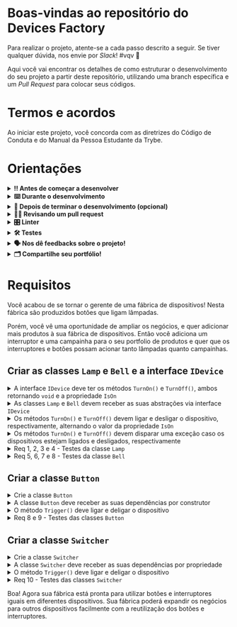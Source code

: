 # Boas-vindas ao repositório do Devices Factory

Para realizar o projeto, atente-se a cada passo descrito a seguir. Se tiver qualquer dúvida, nos envie por _Slack_! #vqv 🚀

Aqui você vai encontrar os detalhes de como estruturar o desenvolvimento do seu projeto a partir deste repositório, utilizando uma branch específica e um _Pull Request_ para colocar seus códigos.

# Termos e acordos

Ao iniciar este projeto, você concorda com as diretrizes do Código de Conduta e do Manual da Pessoa Estudante da Trybe.

# Orientações

<details>
  <summary><strong>‼️ Antes de começar a desenvolver</strong></summary><br />

  1. Clone o repositório

  - Use o comando: `git clone git@github.com:betrybe/acc-csharp-40-exercises-device-factory.git`.git`.
  - Entre na pasta do repositório que você acabou de clonar:
    - `cd acc-csharp-40-exercises-device-injection`

  2. Instale as dependências

  - `dotnet restore`.
  
  3. Crie uma branch a partir da branch `master`

  - Verifique que você está na branch `master`
    - Exemplo: `git branch`
  - Se não estiver, mude para a branch `master`
    - Exemplo: `git checkout master`
  - Agora crie uma branch à qual você vai submeter os `commits` do seu projeto
    - Você deve criar uma branch no seguinte formato: `nome-de-usuario-nome-do-projeto`
    - Exemplo: `git checkout -b joaozinho-acc-csharp-40-exercises-device-factory`

  4. Adicione as mudanças ao _stage_ do Git e faça um `commit`

  - Verifique que as mudanças ainda não estão no _stage_
    - Exemplo: `git status` (deve aparecer listada a pasta _joaozinho_ em vermelho)
  - Adicione o novo arquivo ao _stage_ do Git
    - Exemplo:
      - `git add .` (adicionando todas as mudanças - _que estavam em vermelho_ - ao stage do Git)
      - `git status` (deve aparecer listado o arquivo _joaozinho/README.md_ em verde)
  - Faça o `commit` inicial
    - Exemplo:
      - `git commit -m 'iniciando o projeto x'` (fazendo o primeiro commit)
      - `git status` (deve aparecer uma mensagem tipo essa:  _nothing to commit_ )

  5. Adicione a sua branch com o novo `commit` ao repositório remoto

  - Usando o exemplo anterior: `git push -u origin joaozinho-acc-csharp-40-exercises-device-factory`

  6. Crie um novo `Pull Request` _(PR)_

  - Vá até a página de _Pull Requests_ do [repositório no GitHub](https://github.com/betrybe/acc-csharp-40-exercises-device-factory/pulls)
  - Clique no botão verde _"New pull request"_
  - Clique na caixa de seleção _"Compare"_ e escolha a sua branch **com atenção**
  - Coloque um título para a sua _Pull Request_
    - Exemplo: _"Cria tela de busca"_
  - Clique no botão verde _"Create pull request"_
  - Adicione uma descrição para o _Pull Request_ e clique no botão verde _"Create pull request"_
  - **Não se preocupe em preencher mais nada por enquanto!**
  - Volte até a [página de _Pull Requests_ do repositório](https://github.com/betrybe/acc-csharp-40-exercises-device-factory/pulls) e confira que o seu _Pull Request_ está criado

</details>

<details>
  <summary><strong>⌨️ Durante o desenvolvimento</strong></summary><br/>

  - Faça `commits` das alterações que você fizer no código regularmente

  - Lembre-se sempre, após um (ou alguns) `commits` de atualizar o repositório remoto

  - Os comandos que você utilizará com mais frequência são:
    1. `git status` _(para verificar o que está em vermelho - fora do stage - e o que está em verde - no stage)_
    2. `git add` _(para adicionar arquivos ao stage do Git)_
    3. `git commit` _(para criar um commit com os arquivos que estão no stage do Git)_
    4. `git push -u origin nome-da-branch` _(para enviar o commit para o repositório remoto na primeira vez que fizer o `push` de uma nova branch)_
    5. `git push` _(para enviar o commit para o repositório remoto após o passo anterior)_

</details>

<details>
  <summary><strong>🤝 Depois de terminar o desenvolvimento (opcional)</strong></summary><br/>

  Para sinalizar que o seu projeto está pronto para o _"Code Review"_, faça o seguinte:

  - Vá até a página **DO SEU** _Pull Request_, adicione a label de _"code-review"_ e marque seus colegas:

    - No menu à direita, clique no _link_ **"Labels"** e escolha a _label_ **code-review**;

    - No menu à direita, clique no _link_ **"Assignees"** e escolha **o seu usuário**;

    - No menu à direita, clique no _link_ **"Reviewers"** e digite `students`, selecione o time `tryber/students-sd-0x`.

  Caso tenha alguma dúvida, [aqui tem um video explicativo](https://vimeo.com/362189205).

</details>

<details>
  <summary><strong>🕵🏿 Revisando um pull request</strong></summary><br />

  Use o conteúdo sobre [Code Review](https://app.betrybe.com/course/real-life-engineer/code-review) para te ajudar a revisar os _Pull Requests_.

</details>

<details>
  <summary><strong>🎛 Linter</strong></summary><br />

  Usaremos o [NetAnalyzer](https://docs.microsoft.com/pt-br/dotnet/fundamentals/code-analysis/overview) para fazer a análise estática do seu código.

  Este projeto já vem com as dependências relacionadas ao _linter_ configuradas no arquivo `main.yml`.

  O analisador já é instalado pelo plugin da `Microsoft C#` no `VSCode`. Para isso, basta fazer o download do [plugin](https://marketplace.visualstudio.com/items?itemName=ms-dotnettools.csharp) e instalá-lo.
</details>

<details>
  <summary><strong>🛠 Testes</strong></summary><br />

  O .NET já possui sua própria plataforma de testes.
  
  Este projeto já vem configurado e com suas dependências.

  ### Executando todos os testes

  Para executar os testes com o .NET, execute o comando dentro do diretório do seu projeto `src/<project>` ou de seus testes `src/<project>.Test`!

  ```
  dotnet test
  ```

  ### Executando um teste específico

  Para executar um teste expecífico, basta executar o comando `dotnet test --filter Name~TestMethod1`.

  :warning: **Importante:** o comando irá executar testes cujo nome contém `TestMethod1`.

  :warning: **O avaliador automático não necessariamente avalia seu projeto na ordem em que os requisitos aparecem no readme. Isso acontece para deixar o processo de avaliação mais rápido. Então, não se assuste se isso acontecer, ok?**

  ### Outras opções para testes
  - Algumas opções que podem lhe ajudar são:
    -  `-?|-h|--help`: exibem a descrição completa de como utilizar o comando.
    -  `-t|--list-tests`: lista todos os testes, ao invés de executá-los.
    -  `-v|--verbosity <LEVEL>`: define o nível de detalhe na resposta dos testes.
      - `q | quiet`
      - `m | minimal`
      - `n | normal`
      - `d | detailed`
      - `diag | diagnostic`
      - Exemplo de uso: 
         ```
           dotnet test -v diag
         ```
         ou
         ```            
           dotnet test --verbosity=diagnostic
         ``` 
</details>

<details>
  <summary><strong>🗣 Nos dê feedbacks sobre o projeto!</strong></summary><br />

Ao finalizar e submeter o projeto, não se esqueça de avaliar sua experiência preenchendo o formulário. 
**Leva menos de 3 minutos!**

[FORMULÁRIO DE AVALIAÇÃO DE PROJETO](https://be-trybe.typeform.com/to/ZTeR4IbH)

</details>

<details>
  <summary><strong>🗂 Compartilhe seu portfólio!</strong></summary><br />

  Você sabia que o LinkedIn é a principal rede social profissional e que compartilhar aprendizados lá é muito importante para quem deseja construir uma carreira de sucesso? Compartilhe este projeto no seu LinkedIn, marque o perfil da Trybe (@trybe) e mostre para a sua rede toda a sua evolução.

</details>

# Requisitos

Você acabou de se tornar o gerente de uma fábrica de dispositivos! Nesta fábrica são produzidos botões que ligam lâmpadas.

Porém, você vê uma oportunidade de ampliar os negócios, e quer adicionar mais produtos à sua fábrica de dispositivos. Então você adiciona um interruptor e uma campainha para o seu portfolio de produtos e quer que os interruptores e botões possam acionar tanto lâmpadas quanto campainhas.

## Criar as classes `Lamp` e `Bell` e a interface `IDevice`

<details>
  <summary> A interface <code>IDevice</code> deve ter os métodos <code>TurnOn()</code> e <code>TurnOff()</code>, ambos retornando <code>void</code> e a propriedade <code>IsOn</code></summary><br />

Crie a interface `IDevice`, na pasta `Tools`, com os métodos `TurnOn()` e `TurnOff()`, ambos sem retorno e a propriedade `IsOn`.
</details>

<details>
  <summary> As classes <code>Lamp</code> e <code>Bell</code> devem receber as suas abstrações via interface <code>IDevice</code></summary><br />

Crie as classes `Lamp` e `Bell` na pasta `Tools` e faça-as receber suas abstrações por interface.
</details>

<details>
  <summary> Os métodos <code>TurnOn()</code> e <code>TurnOff()</code> devem ligar e desligar o dispositivo, respectivamente, alternando o valor da propriedade <code>IsOn</code></summary><br />

As classes `Lamp` e `Bell` devem, inicialmente, estar desligadas e então deve ser possível ligar e desligar conforme seus métodos forem chamados.
</details>

<details>
  <summary> Os métodos <code>TurnOn()</code> e <code>TurnOff()</code> devem disparar uma exceção caso os dispositivos estejam ligados e desligados, respectivamente</summary><br />

A exceção deve ser disparada com a mensagem `<Dispositivo> is already on` caso o dispositivo já esteja ligado ou com a mensagem `<Dispositivo> is already off` caso o dispositivo já esteja desligado.
Exemplo: Caso a classe `Lamp` esteja ligada e o método `TurnOn()` seja invocado, deve ser disparado uma exceção com a mensagem `Lamp is already on`.
</details>

<details>
  <summary> Req 1, 2, 3 e 4 - Testes da classe <code>Lamp</code></summary><br />

Desenvolva os testes que estão vazios nos arquivo `LampTest.cs`. As instruções do que o teste deve avaliar estarão comentadas em cada teste.
</details>

<details>
  <summary> Req 5, 6, 7 e 8 - Testes da classe <code>Bell</code></summary><br />

Desenvolva os testes que estão vazios no arquivo `BellTest.cs`. As instruções do que o teste deve avaliar estarão comentadas em cada teste.
</details>

## Criar a classe `Button`

<details>
  <summary> Crie a classe <code>Button</code></summary><br />

Crie a classe `Button` na pasta Trigger.
</details>

<details>
  <summary> A classe <code>Button</code> deve receber as suas dependências por construtor</summary><br />

A classe `Button` deve receber as suas dependências, um dispositivo, por construtor na propriedade pública de somente leitura `_device`.
</details>

<details>
  <summary> O método <code>Trigger()</code> deve ligar e deligar o dispositivo</summary><br />

O método `Trigger()` deve, alternadamente, ligar e desligar o dispositivo, dependendo do estado do dispositivo.
</details>

<details>
  <summary> Req 8 e 9 - Testes das classes <code>Button</code></summary><br />

Desenvolva um teste no arquivos `ButtonTest.cs` que teste a injeção de dependências, passando diferentes dispositivos para a classe `Button` e acionando o método `Trigger()`.
> Atenção! Este teste deve verificar vários cenários de quantidade de chamadas do método `Trigger()`.
</details>

## Criar a classe `Switcher`

<details>
  <summary> Crie a classe <code>Switcher</code></summary><br />

Crie a classe `Switcher` na pasta Trigger.
</details>

<details>
  <summary> A classe <code>Switcher</code> deve receber as suas dependências por propriedade</summary><br />

A classe `Switcher` deve receber as suas dependências, um dispositivo, por proriedade, sendo armazenada na propriedade privada `_device`.
</details>

<details>
  <summary> O método <code>Trigger()</code> deve ligar e deligar o dispositivo</summary><br />

O método `Trigger()` deve, alternadamente, ligar e desligar o dispositivo, dependendo do estado do dispositivo.
</details>

<details>
  <summary> Req 10 - Testes das classes <code>Switcher</code></summary><br />

Desenvolva um teste no arquivos `SwitcherTest.cs` que teste a injeção de dependências, passando diferentes dispositivos para a classe `Switcher` e acionando o método `Trigger()` para cada dispositivo recebido.
> Atenção! Este teste deve verificar vários cenários de quantidade de chamadas do método `Trigger()`.
</details>


Boa! Agora sua fábrica está pronta para utilizar botões e interruptores iguais em diferentes dispositivos. Sua fábrica poderá expandir os negócios para outros dispositivos facilmente com a reutilização dos botões e interruptores.
